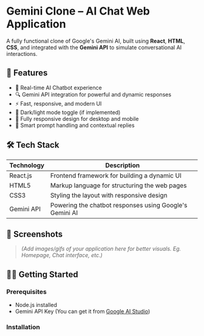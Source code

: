 # Gemini Clone – AI Chat Web Application

A fully functional clone of Google's Gemini AI, built using **React**, **HTML**, **CSS**, and integrated with the **Gemini API** to simulate conversational AI interactions.

## 🚀 Features

- 💬 Real-time AI Chatbot experience
- 🔍 Gemini API integration for powerful and dynamic responses
- ⚡ Fast, responsive, and modern UI
- 🌙 Dark/light mode toggle (if implemented)
- 📱 Fully responsive design for desktop and mobile
- 🧠 Smart prompt handling and contextual replies

## 🛠️ Tech Stack

| Technology | Description |
|------------|-------------|
| React.js   | Frontend framework for building a dynamic UI |
| HTML5      | Markup language for structuring the web pages |
| CSS3       | Styling the layout with responsive design |
| Gemini API | Powering the chatbot responses using Google's Gemini AI |

## 📸 Screenshots

> *(Add images/gifs of your application here for better visuals. Eg. Homepage, Chat interface, etc.)*

## 🧑‍💻 Getting Started

### Prerequisites

- Node.js installed
- Gemini API Key (You can get it from [Google AI Studio](https://aistudio.google.com/app))

### Installation


